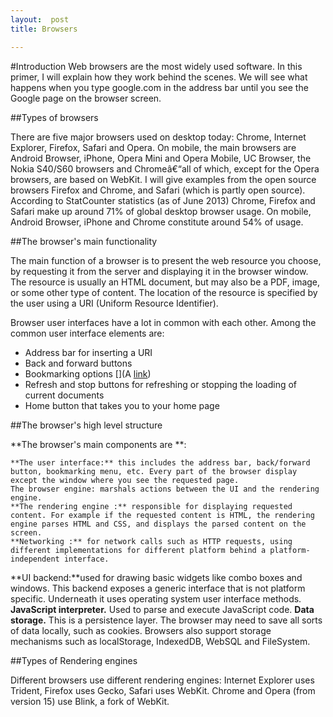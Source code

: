 ```yaml
---
layout:  post
title: Browsers

---
```

#Introduction
 Web browsers are the most widely used software. In this primer, I will explain how they work behind the scenes. We will see what happens when you type google.com in the address bar until you see the Google page on the browser screen. 

##Types of browsers

 There are five major browsers used on desktop today: Chrome, Internet Explorer, Firefox, Safari and Opera. On mobile, the main browsers are Android Browser, iPhone, Opera Mini and Opera Mobile, UC Browser, the Nokia S40/S60 browsers and Chromeâ€“all of which, except for the Opera browsers, are based on WebKit. I will give examples from the open source browsers Firefox and Chrome, and Safari (which is partly open source). According to StatCounter statistics (as of June 2013) Chrome, Firefox and Safari make up around 71% of global desktop browser usage. On mobile, Android Browser, iPhone and Chrome constitute around 54% of usage. 

##The browser's main functionality

The main function of a browser is to present the web resource you choose, by requesting it from the server and displaying it in the browser window. The resource is usually an HTML document, but may also be a PDF, image, or some other type of content. The location of the resource is specified by the user using a URI (Uniform Resource Identifier). 

Browser user interfaces have a lot in common with each other. Among the common user interface elements are: 

+ Address bar for inserting a URI 
+ Back and forward buttons 
+ Bookmarking options 
[](A [link](http://example.com "Title"))
+ Refresh and stop buttons for refreshing or stopping the loading of current documents 
+ Home button that takes you to your home page 

##The browser's high level structure

**The browser's main components are **:

    **The user interface:** this includes the address bar, back/forward button, bookmarking menu, etc. Every part of the browser display except the window where you see the requested page.
    The browser engine: marshals actions between the UI and the rendering engine.
    **The rendering engine :** responsible for displaying requested content. For example if the requested content is HTML, the rendering engine parses HTML and CSS, and displays the parsed content on the screen.
    **Networking :** for network calls such as HTTP requests, using different implementations for different platform behind a platform-independent interface.
   **UI backend:**used for drawing basic widgets like combo boxes and windows. This backend exposes a generic interface that is not platform specific. Underneath it uses operating system user interface methods.
   **JavaScript interpreter.** Used to parse and execute JavaScript code.
    **Data storage.** This is a persistence layer. The browser may need to save all sorts of data locally, such as cookies. Browsers also support storage mechanisms such as localStorage, IndexedDB, WebSQL and FileSystem.


##Types of Rendering engines

Different browsers use different rendering engines: Internet Explorer uses Trident, Firefox uses Gecko, Safari uses WebKit. Chrome and Opera (from version 15) use Blink, a fork of WebKit. 
